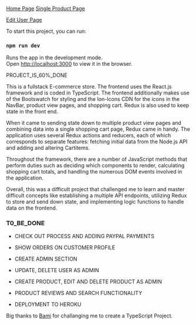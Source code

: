 [Home Page](https://i.ibb.co/YDW9FWL/Screenshot-2022-01-17-at-20-19-34.png) 
[Single Product Page](https://i.ibb.co/YpjWhbm/Screenshot-2022-01-17-at-20-18-24.png)


[Edit User Page ](https://i.ibb.co/z816WGM/Screenshot-2022-01-17-at-20-20-00.png)

To start this project, you can run:

### `npm run dev`

Runs the app in the development mode.\
Open [http://localhost:3000](http://localhost:3000) to view it in the browser.


PROJECT_IS_60%_DONE

 This is a fullstack E-commerce store. The frontend uses the React.js framework and is coded in TypeScript. The frontend additionally makes use of the Bootswatch for styling and the Ion-Icons CDN for the icons in the NavBar, product view pages, and shopping cart. Redux is also used to keep state in the front end.

When it came to sending state down to multiple product view pages and combining data into a single shopping cart page, Redux came in handy. The application uses several Redux actions and reducers, each of which corresponds to separate features: fetching initial data from the Node.js API and adding and altering Cartitems.


Throughout the framework, there are a number of JavaScript methods that perform duties such as deciding which components to render, calculating shopping cart totals, and handling the numerous DOM events involved in the application.


Overall, this was a difficult project that challenged me to learn and master difficult concepts like establishing a multiple API endpoints, utilizing Redux to store and send down state, and implementing logic functions to handle data on the frontend.


### T0_BE_DONE

* CHECK OUT PROCESS AND ADDING PAYPAL PAYMENTS

* SHOW ORDERS ON CUSTOMER PROFILE

* CREATE ADMIN SECTION

* UPDATE, DELETE USER AS ADMIN

* CREATE PRODUCT, EDIT AND DELETE PRODUCT AS ADMIN

* PRODUCT REVIEWS AND SEARCH FUNCTIONALITY

* DEPLOYMENT TO HEROKU


Big thanks to [Bami](https://www.linkedin.com/search/results/all/?keywords=bami%20awotunde&origin=RICH_QUERY_SUGGESTION&position=0&searchId=7d1e2413-9884-4ceb-8afd-96405a058802&sid=5Q%2C) for challanging me to create a TypeScript Project.